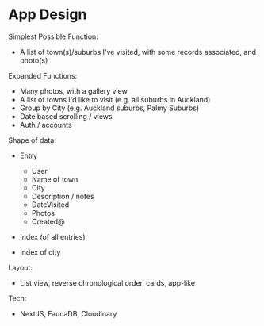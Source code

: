 # App Design

Simplest Possible Function:

- A list of town(s)/suburbs I've visited, with some records associated, and photo(s)

Expanded Functions:

- Many photos, with a gallery view
- A list of towns I'd like to visit (e.g. all suburbs in Auckland)
- Group by City (e.g. Auckland suburbs, Palmy Suburbs)
- Date based scrolling / views
- Auth / accounts

Shape of data:

- Entry

  - User
  - Name of town
  - City
  - Description / notes
  - DateVisited
  - Photos
  - Created@

- Index (of all entries)
- Index of city

Layout:

- List view, reverse chronological order, cards, app-like

Tech:

- NextJS, FaunaDB, Cloudinary

